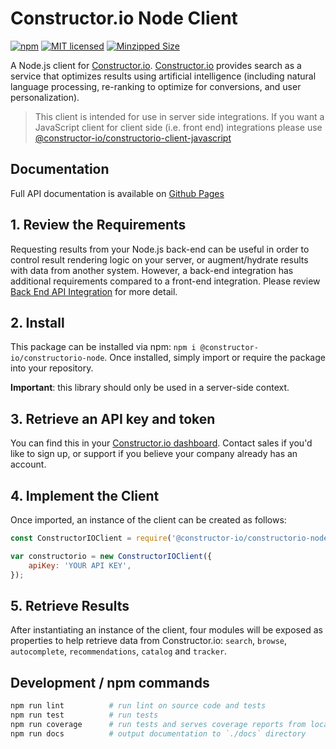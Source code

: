 # Constructor.io Node Client

[![npm](https://img.shields.io/npm/v/@constructor-io/constructorio-node)](https://www.npmjs.com/package/@constructor-io/constructorio-node)
[![MIT licensed](https://img.shields.io/badge/license-MIT-blue.svg)](https://github.com/Constructor-io/constructorio-node/blob/master/LICENSE)
[![Minzipped Size](https://img.shields.io/bundlephobia/minzip/@constructor-io/constructorio-node)](https://bundlephobia.com/result?p=@constructor-io/constructorio-node)

A Node.js client for [Constructor.io](http://constructor.io/). [Constructor.io](http://constructor.io/) provides search as a service that optimizes results using artificial intelligence (including natural language processing, re-ranking to optimize for conversions, and user personalization).

> This client is intended for use in server side integrations.  If you want a JavaScript client for client side (i.e. front end) integrations please use [@constructor-io/constructorio-client-javascript](https://github.com/Constructor-io/constructorio-client-javascript)

## Documentation
Full API documentation is available on [Github Pages](https://constructor-io.github.io/constructorio-node)

## 1. Review the Requirements

Requesting results from your Node.js back-end can be useful in order to control result rendering logic on your server, or augment/hydrate results with data from another system. However, a back-end integration has additional requirements compared to a front-end integration.  Please review [Back End API Integration](https://constructorio.zendesk.com/hc/en-us/articles/360047993194-Back-end-API-Integration) for more detail.

## 2. Install

This package can be installed via npm: `npm i @constructor-io/constructorio-node`. Once installed, simply import or require the package into your repository.

**Important**: this library should only be used in a server-side context.

## 3. Retrieve an API key and token

You can find this in your [Constructor.io dashboard](https://constructor.io/dashboard). Contact sales if you'd like to sign up, or support if you believe your company already has an account.

## 4. Implement the Client

Once imported, an instance of the client can be created as follows:

```javascript
const ConstructorIOClient = require('@constructor-io/constructorio-node');

var constructorio = new ConstructorIOClient({
    apiKey: 'YOUR API KEY',
});
```

## 5. Retrieve Results

After instantiating an instance of the client, four modules will be exposed as properties to help retrieve data from Constructor.io: `search`, `browse`, `autocomplete`, `recommendations`, `catalog` and `tracker`.

## Development / npm commands

```bash
npm run lint          # run lint on source code and tests
npm run test          # run tests
npm run coverage      # run tests and serves coverage reports from localhost:8081
npm run docs          # output documentation to `./docs` directory
```
